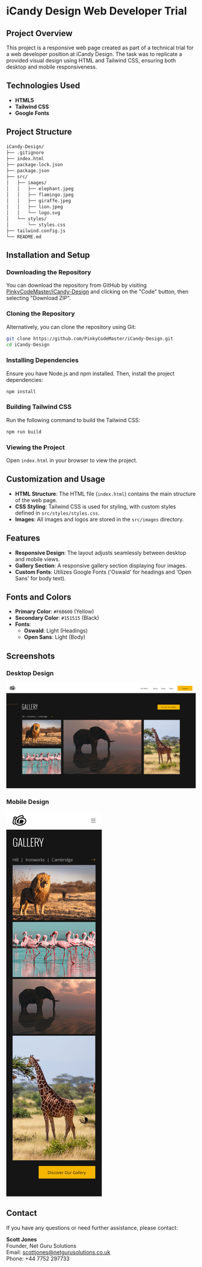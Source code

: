 # iCandy Design Web Developer Trial

## Project Overview

This project is a responsive web page created as part of a technical trial for a web developer position at iCandy Design. The task was to replicate a provided visual design using HTML and Tailwind CSS, ensuring both desktop and mobile responsiveness.

## Technologies Used

- **HTML5**
- **Tailwind CSS**
- **Google Fonts**

## Project Structure

```
iCandy-Design/
├── .gitignore
├── index.html
├── package-lock.json
├── package.json
├── src/
│   ├── images/
│   │   ├── elephant.jpeg
│   │   ├── flamingo.jpeg
│   │   ├── giraffe.jpeg
│   │   ├── lion.jpeg
│   │   └── logo.svg
│   └── styles/
│       └── styles.css
├── tailwind.config.js
└── README.md
```

## Installation and Setup

### Downloading the Repository

You can download the repository from GitHub by visiting [PinkyCodeMaster/iCandy-Design](https://github.com/PinkyCodeMaster/iCandy-Design) and clicking on the "Code" button, then selecting "Download ZIP".

### Cloning the Repository

Alternatively, you can clone the repository using Git:

```bash
git clone https://github.com/PinkyCodeMaster/iCandy-Design.git
cd iCandy-Design
```

### Installing Dependencies

Ensure you have Node.js and npm installed. Then, install the project dependencies:

```bash
npm install
```

### Building Tailwind CSS

Run the following command to build the Tailwind CSS:

```bash
npm run build
```

### Viewing the Project

Open `index.html` in your browser to view the project.

## Customization and Usage

- **HTML Structure**: The HTML file (`index.html`) contains the main structure of the web page.
- **CSS Styling**: Tailwind CSS is used for styling, with custom styles defined in `src/styles/styles.css`.
- **Images**: All images and logos are stored in the `src/images` directory.

## Features

- **Responsive Design**: The layout adjusts seamlessly between desktop and mobile views.
- **Gallery Section**: A responsive gallery section displaying four images.
- **Custom Fonts**: Utilizes Google Fonts ('Oswald' for headings and 'Open Sans' for body text).

## Fonts and Colors

- **Primary Color**: `#F6B600` (Yellow)
- **Secondary Color**: `#151515` (Black)
- **Fonts**:
  - **Oswald**: Light (Headings)
  - **Open Sans**: Light (Body)

## Screenshots

### Desktop Design
![Desktop Design](src/images/design-desktop.jpg)

### Mobile Design
![Mobile Design](src/images/design-mobile.jpg)

## Contact

If you have any questions or need further assistance, please contact:

**Scott Jones**  
Founder, Net Guru Solutions  
Email: [scottjones@netgurusolutions.co.uk](mailto:scottjones@netgurusolutions.co.uk)  
Phone: +44 7752 297733  
